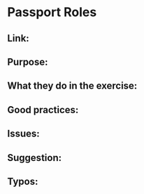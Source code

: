 # Passport Roles

## Link:

## Purpose:

## What they do in the exercise:

## Good practices:

## Issues:

## Suggestion:

## Typos: